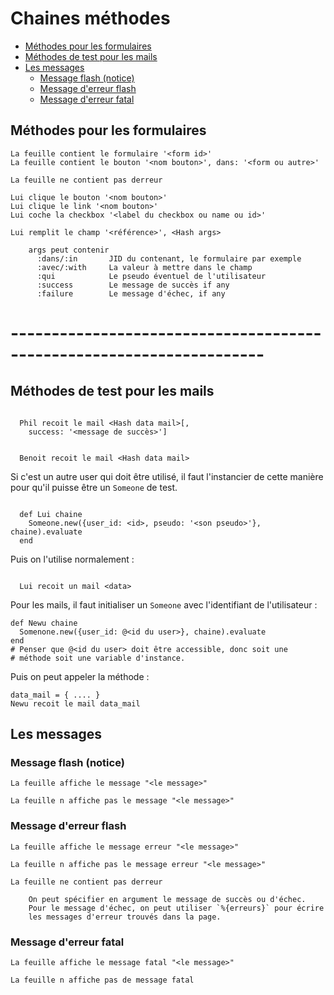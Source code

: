 # Chaines méthodes

* [Méthodes pour les formulaires](#methodestestformulaire)
* [Méthodes de test pour les mails](#methodesdetestsmails)
* [Les messages](#lesmessages)
  * [Message flash (notice)](#messageflash)
  * [Message d'erreur flash](#messagederreurnoramle)
  * [Message d'erreur fatal](#messagederreurfatail)


<a name='methodestestformulaire'></a>

## Méthodes pour les formulaires

    La feuille contient le formulaire '<form id>'
    La feuille contient le bouton '<nom bouton>', dans: '<form ou autre>'

    La feuille ne contient pas derreur

    Lui clique le bouton '<nom bouton>'
    Lui clique le link '<nom bouton>'
    Lui coche la checkbox '<label du checkbox ou name ou id>'

    Lui remplit le champ '<référence>', <Hash args>

        args peut contenir
          :dans/:in       JID du contenant, le formulaire par exemple
          :avec/:with     La valeur à mettre dans le champ
          :qui            Le pseudo éventuel de l'utilisateur
          :success        Le message de succès if any
          :failure        Le message d'échec, if any


# ---------------------------------------------------------------------

<a name='methodesdetestsmails'></a>

## Méthodes de test pour les mails

~~~

  Phil recoit le mail <Hash data mail>[,
    success: '<message de succès>']

~~~

~~~

  Benoit recoit le mail <Hash data mail>

~~~

Si c'est un autre user qui doit être utilisé, il faut l'instancier de cette manière pour qu'il puisse être un `Someone` de test.

~~~

  def Lui chaine
    Someone.new({user_id: <id>, pseudo: '<son pseudo>'}, chaine).evaluate
  end

~~~

Puis on l'utilise normalement :

~~~

  Lui recoit un mail <data>

~~~


Pour les mails, il faut initialiser un `Someone` avec l'identifiant de l'utilisateur :

    def Newu chaine
      Somenone.new({user_id: @<id du user>}, chaine).evaluate
    end
    # Penser que @<id du user> doit être accessible, donc soit une
    # méthode soit une variable d'instance.

Puis on peut appeler la méthode :

    data_mail = { .... }
    Newu recoit le mail data_mail


<a name='lesmessages'></a>

## Les messages

<a name='messageflash'></a>

### Message flash (notice)

    La feuille affiche le message "<le message>"

    La feuille n affiche pas le message "<le message>"

<a name='messagederreurnoramle'></a>

### Message d'erreur flash

    La feuille affiche le message erreur "<le message>"

    La feuille n affiche pas le message erreur "<le message>"

    La feuille ne contient pas derreur

        On peut spécifier en argument le message de succès ou d'échec.
        Pour le message d'échec, on peut utiliser `%{erreurs}` pour écrire
        les messages d'erreur trouvés dans la page.

<a name='messagederreurfatail'></a>

### Message d'erreur fatal

    La feuille affiche le message fatal "<le message>"

    La feuille n affiche pas de message fatal
